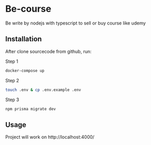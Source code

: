 # Be-course

Be write by nodejs with typescript to sell or buy course like udemy

## Installation
After clone sourcecode from github, run:

Step 1
```bash
docker-compose up
```
Step 2
```bash
touch .env & cp .env.example .env
```
Step 3
```bash
npm prisma migrate dev
```

## Usage

Project will work on http://localhost:4000/